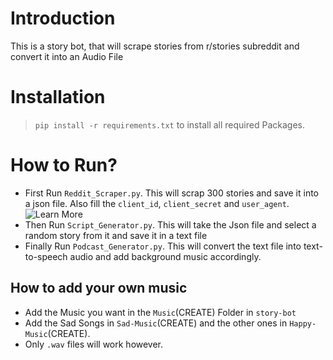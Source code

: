 # Introduction

This is a story bot, that will scrape stories from r/stories subreddit and convert it into an Audio File

# Installation

> `pip install -r requirements.txt` to install all required Packages.

# How to Run?

- First Run `Reddit_Scraper.py`. This will scrap 300 stories and save it into a json file. Also fill the `client_id`, `client_secret` and `user_agent`. ![Learn More](https://www.jcchouinard.com/get-reddit-api-credentials-with-praw/)
- Then Run `Script_Generator.py`. This will take the Json file and select a random story from it and save it in a text file
- Finally Run `Podcast_Generator.py`. This will convert the text file into text-to-speech audio and add background music accordingly.

## How to add your own music

- Add the Music you want in the `Music`(CREATE) Folder in `story-bot`
- Add the Sad Songs in `Sad-Music`(CREATE) and the other ones in `Happy-Music`(CREATE).
- Only `.wav` files will work however.
